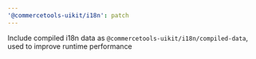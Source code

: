 ```yaml
---
'@commercetools-uikit/i18n': patch
---
```


Include compiled i18n data as `@commercetools-uikit/i18n/compiled-data`, used to improve runtime performance
